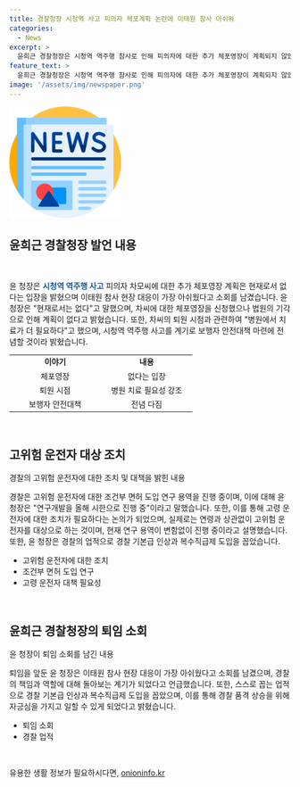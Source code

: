 ```yaml
---
title: 경찰청장 시청역 사고 피의자 체포계획 논란에 이태원 참사 아쉬워
categories:
  - News
excerpt: >
  윤희근 경찰청장은 시청역 역주행 참사로 인해 피의자에 대한 추가 체포영장이 계획되지 않았음을 밝혔다. 또한, 고위험 운전자에 대한 조건부 면허 도입 연구를 진행 중이며, 이를 통해 보행자 안전대책을 강화하겠다는 의지를 피력하고 있다. 윤 청장은 이태원 참사 현장 대응을 아쉬워하며, 업적으로 경찰 기본급 인상과 복수직급제 도입을 꼽았다. 임기를 마치는 윤희근 경찰청장은 경찰 역할과 책임에 대해 되새기고 있으며, 미래에 대한 아쉬움이 남을 것으로 언급했다.
feature_text: >
  윤희근 경찰청장은 시청역 역주행 참사로 인해 피의자에 대한 추가 체포영장이 계획되지 않았음을 밝혔다. 또한, 고위험 운전자에 대한 조건부 면허 도입 연구를 진행 중이며, 이를 통해 보행자 안전대책을 강화하겠다는 의지를 피력하고 있다. 윤 청장은 이태원 참사 현장 대응을 아쉬워하며, 업적으로 경찰 기본급 인상과 복수직급제 도입을 꼽았다. 임기를 마치는 윤희근 경찰청장은 경찰 역할과 책임에 대해 되새기고 있으며, 미래에 대한 아쉬움이 남을 것으로 언급했다.
image: '/assets/img/newspaper.png'
---
```


<p><img src="/assets/img/newspaper.png" alt="kimp 속보" /></p>

<h2 data-ke-size="size26">윤희근 경찰청장 발언 내용</h2>

<p data-ke-size="size16">&nbsp;</p>

<p>윤 청장은 <b><span style="color: #1a5490;">시청역 역주행 사고</span></b> 피의자 차모씨에 대한 추가 체포영장 계획은 현재로서 없다는 입장을 밝혔으며 이태원 참사 현장 대응이 가장 아쉬웠다고 소회를 남겼습니다. 윤 청장은 "현재로서는 없다"고 말했으며, 차씨에 대한 체포영장을 신청했으나 법원의 기각으로 인해 계획이 없다고 밝혔습니다. 또한, 차씨의 퇴원 시점과 관련하여 "병원에서 치료가 더 필요하다"고 했으며, 시청역 역주행 사고를 계기로 보행자 안전대책 마련에 전념할 것이라 밝혔습니다.</p></p>

<table>
    <tbody>
        <tr>
            <td style="text-align: center; width: 150px;"><b>이야기</b></td>
            <td style="text-align: center; width: 150px;"><b>내용</b></td>
        </tr>
        <tr>
            <td style="text-align: center; width: 150px;">체포영장</td>
            <td style="text-align: center; width: 150px;">없다는 입장</td>
        </tr>
        <tr>
            <td style="text-align: center; width: 150px;">퇴원 시점</td>
            <td style="text-align: center; width: 150px;">병원 치료 필요성 강조</td>
        </tr>
        <tr>
            <td style="text-align: center; width: 150px;">보행자 안전대책</td>
            <td style="text-align: center; width: 150px;">전념 다짐</td>
        </tr>
    </tbody>
</table>

<p data-ke-size="size16">&nbsp;</p>

<h2 data-ke-size="size26">고위험 운전자 대상 조치</h2>

<p data-ke-size="size16">경찰의 고위험 운전자에 대한 조치 및 대책을 밝힌 내용</p>

<p>경찰은 고위험 운전자에 대한 조건부 면허 도입 연구 용역을 진행 중이며, 이에 대해 윤 청장은 "연구개발을 올해 시한으로 진행 중"이라고 말했습니다. 또한, 이를 통해 고령 운전자에 대한 조치가 필요하다는 논의가 되었으며, 실제로는 연령과 상관없이 고위험 운전자를 대상으로 하는 것이며, 현재 연구 용역이 변함없이 진행 중이라고 설명했습니다. 또한, 윤 청장은 경찰의 업적으로 경찰 기본급 인상과 복수직급제 도입을 꼽았습니다.</p></p>

<ul>
    <li>고위험 운전자에 대한 조치</li>
    <li>조건부 면허 도입 연구</li>
    <li>고령 운전자 대책 필요성</li>
</ul>

<p data-ke-size="size16">&nbsp;</p>

<h2 data-ke-size="size26">윤희근 경찰청장의 퇴임 소회</h2>

<p data-ke-size="size16">윤 청장이 퇴임 소회를 남긴 내용</p>

<p>퇴임을 앞둔 윤 청장은 이태원 참사 현장 대응이 가장 아쉬웠다고 소회를 남겼으며, 경찰의 책임과 역할에 대해 돌아보는 계기가 되었다고 언급했습니다. 또한, 스스로 꼽는 업적으로 경찰 기본급 인상과 복수직급제 도입을 꼽았으며, 이를 통해 경찰 품격 상승을 위해 자긍심을 가지고 일할 수 있게 되었다고 밝혔습니다.</p></p>

<ul>
    <li>퇴임 소회</li>
    <li>경찰 업적</li>
</ul>

<p data-ke-size="size16">&nbsp;</p>
유용한 생활 정보가 필요하시다면, <a href="https://onioninfo.kr" rel="dofollow">onioninfo.kr</a>


